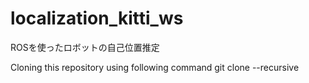 # localization_kitti_ws
ROSを使ったロボットの自己位置推定

Cloning this repository using following command
git clone --recursive 
